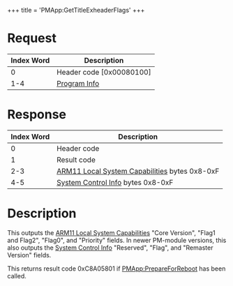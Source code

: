 +++
title = 'PMApp:GetTitleExheaderFlags'
+++

# Request

| Index Word | Description                                                |
|------------|------------------------------------------------------------|
| 0          | Header code \[0x00080100\]                                 |
| 1-4        | [Program Info](Filesystem_services#programinfo "wikilink") |

# Response

| Index Word | Description                                                                                                      |
|------------|------------------------------------------------------------------------------------------------------------------|
| 0          | Header code                                                                                                      |
| 1          | Result code                                                                                                      |
| 2-3        | [ARM11 Local System Capabilities](NCCH/Extended_Header#arm11_local_system_capabilities "wikilink") bytes 0x8-0xF |
| 4-5        | [System Control Info](NCCH/Extended_Header#system_control_info "wikilink") bytes 0x8-0xF                         |

# Description

This outputs the [ARM11 Local System
Capabilities](NCCH/Extended_Header#arm11_local_system_capabilities "wikilink")
"Core Version", "Flag1 and Flag2", "Flag0", and "Priority" fields. In
newer PM-module versions, this also outputs the [System Control
Info](NCCH/Extended_Header#system_control_info "wikilink") "Reserved",
"Flag", and "Remaster Version" fields.

This returns result code 0xC8A05801 if
[PMApp:PrepareForReboot](PMApp:PrepareForReboot "wikilink") has been
called.
